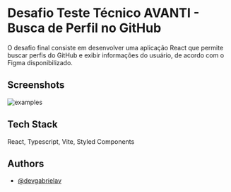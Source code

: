 
# Desafio Teste Técnico AVANTI - Busca de Perfil no GitHub

O desafio final consiste em desenvolver uma aplicação React que permite buscar perfis do GitHub e exibir informações do usuário, de acordo com o Figma disponibilizado.
## Screenshots

![examples](https://github.com/user-attachments/assets/297c8c79-e926-4e29-8d1b-1660c5c6ce79)

## Tech Stack

React, Typescript, Vite, Styled Components

## Authors

- [@devgabrielav](https://github.com/devgabrielav)

